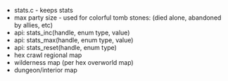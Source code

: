  * stats.c - keeps stats
  * max party size - used for colorful tomb stones: (died alone, abandoned by allies, etc)
  * api: stats_inc(handle, enum type, value)
  * api: stats_max(handle, enum type, value)
  * api: stats_reset(handle, enum type)
 * hex crawl regional map
 * wilderness map (per hex overworld map)
 * dungeon/interior map

